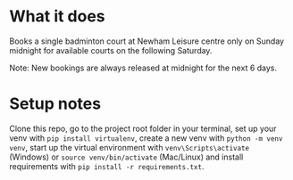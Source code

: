 # What it does
Books a single badminton court at Newham Leisure centre only on Sunday midnight for available courts on the following Saturday. 

Note: New bookings are always released at midnight for the next 6 days.

# Setup notes
Clone this repo, go to the project root folder in your terminal, set up your venv with `pip install virtualenv`, create a 
new venv with `python -m venv venv`, start up the virtual environment with `venv\Scripts\activate` (Windows) or `source venv/bin/activate` (Mac/Linux) and install requirements with `pip install -r requirements.txt`.
